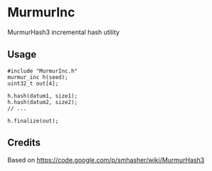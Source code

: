 MurmurInc
=========
MurmurHash3 incremental hash utility

Usage
-----

    #include "MurmurInc.h"
    murmur_inc h(seed);
    uint32_t out[4];

    h.hash(datum1, size1);
    h.hash(datum2, size2);
    // ...

    h.finalize(out);

Credits
-------
Based on https://code.google.com/p/smhasher/wiki/MurmurHash3
